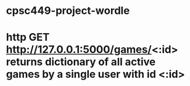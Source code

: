 # cpsc449-project-wordle


# http GET http://127.0.0.1:5000/games/<:id> returns dictionary of all active games by a single user with id <:id>